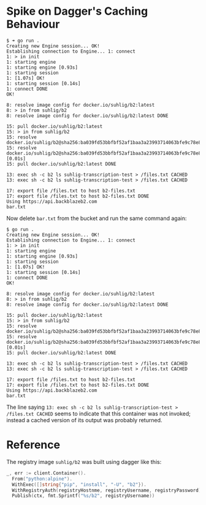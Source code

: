 # Spike on Dagger's Caching Behaviour

```command
$ ➜ go run .
Creating new Engine session... OK!
Establishing connection to Engine... 1: connect
1: > in init
1: starting engine
1: starting engine [0.93s]
1: starting session
1: [1.07s] OK!
1: starting session [0.14s]
1: connect DONE
OK!

8: resolve image config for docker.io/suhlig/b2:latest
8: > in from suhlig/b2
8: resolve image config for docker.io/suhlig/b2:latest DONE

15: pull docker.io/suhlig/b2:latest
15: > in from suhlig/b2
15: resolve docker.io/suhlig/b2@sha256:ba039fd53bbfbf52af1baa3a23993714063bfe9c78e84c1c4505edfbe91e2a35
15: resolve docker.io/suhlig/b2@sha256:ba039fd53bbfbf52af1baa3a23993714063bfe9c78e84c1c4505edfbe91e2a35 [0.01s]
15: pull docker.io/suhlig/b2:latest DONE

13: exec sh -c b2 ls suhlig-transcription-test > /files.txt CACHED
13: exec sh -c b2 ls suhlig-transcription-test > /files.txt CACHED

17: export file /files.txt to host b2-files.txt
17: export file /files.txt to host b2-files.txt DONE
Using https://api.backblazeb2.com
bar.txt
```

Now delete `bar.txt` from the bucket and run the same command again:

```command
$ go run .
Creating new Engine session... OK!
Establishing connection to Engine... 1: connect
1: > in init
1: starting engine
1: starting engine [0.93s]
1: starting session
1: [1.07s] OK!
1: starting session [0.14s]
1: connect DONE
OK!

8: resolve image config for docker.io/suhlig/b2:latest
8: > in from suhlig/b2
8: resolve image config for docker.io/suhlig/b2:latest DONE

15: pull docker.io/suhlig/b2:latest
15: > in from suhlig/b2
15: resolve docker.io/suhlig/b2@sha256:ba039fd53bbfbf52af1baa3a23993714063bfe9c78e84c1c4505edfbe91e2a35
15: resolve docker.io/suhlig/b2@sha256:ba039fd53bbfbf52af1baa3a23993714063bfe9c78e84c1c4505edfbe91e2a35 [0.01s]
15: pull docker.io/suhlig/b2:latest DONE

13: exec sh -c b2 ls suhlig-transcription-test > /files.txt CACHED
13: exec sh -c b2 ls suhlig-transcription-test > /files.txt CACHED

17: export file /files.txt to host b2-files.txt
17: export file /files.txt to host b2-files.txt DONE
Using https://api.backblazeb2.com
bar.txt
```

The line saying `13: exec sh -c b2 ls suhlig-transcription-test > /files.txt CACHED` seems to indicate that this container was not invoked; instead a cached version of its output was probably returned.

# Reference

The registry image `suhlig/b2` was built using dagger like this:

```go
_, err := client.Container().
  From("python:alpine").
  WithExec([]string{"pip", "install", "-U", "b2"}).
  WithRegistryAuth(registryHostnme, registryUsername, registryPassword).
  Publish(ctx, fmt.Sprintf("%s/b2", registryUsername))
```
